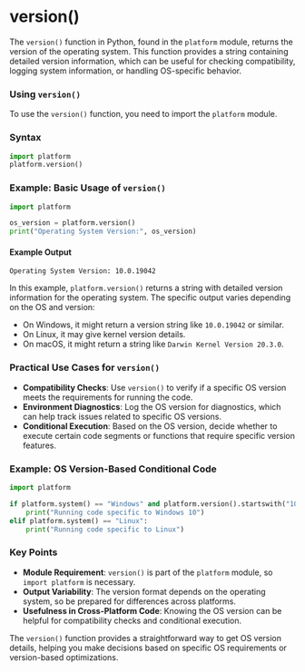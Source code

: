 # version()
The `version()` function in Python, found in the `platform` module, returns the version of the operating system. This function provides a string containing detailed version information, which can be useful for checking compatibility, logging system information, or handling OS-specific behavior.

### Using `version()`

To use the `version()` function, you need to import the `platform` module.

### Syntax
```python
import platform
platform.version()
```

### Example: Basic Usage of `version()`

```python
import platform

os_version = platform.version()
print("Operating System Version:", os_version)
```

#### Example Output
```
Operating System Version: 10.0.19042
```

In this example, `platform.version()` returns a string with detailed version information for the operating system. The specific output varies depending on the OS and version:
- On Windows, it might return a version string like `10.0.19042` or similar.
- On Linux, it may give kernel version details.
- On macOS, it might return a string like `Darwin Kernel Version 20.3.0`.

### Practical Use Cases for `version()`

- **Compatibility Checks**: Use `version()` to verify if a specific OS version meets the requirements for running the code.
- **Environment Diagnostics**: Log the OS version for diagnostics, which can help track issues related to specific OS versions.
- **Conditional Execution**: Based on the OS version, decide whether to execute certain code segments or functions that require specific version features.

### Example: OS Version-Based Conditional Code

```python
import platform

if platform.system() == "Windows" and platform.version().startswith("10"):
    print("Running code specific to Windows 10")
elif platform.system() == "Linux":
    print("Running code specific to Linux")
```

### Key Points

- **Module Requirement**: `version()` is part of the `platform` module, so `import platform` is necessary.
- **Output Variability**: The version format depends on the operating system, so be prepared for differences across platforms.
- **Usefulness in Cross-Platform Code**: Knowing the OS version can be helpful for compatibility checks and conditional execution.

The `version()` function provides a straightforward way to get OS version details, helping you make decisions based on specific OS requirements or version-based optimizations.